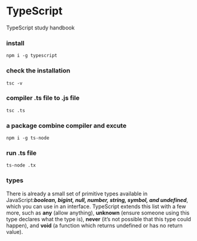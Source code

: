 # TypeScript
TypeScript study handbook

### install
```npm i -g typescript```

### check the installation
```tsc -v```

### compiler .ts file to .js file
```tsc .ts```

### a package combine compiler and excute
```npm i -g ts-node```

### run .ts file
```ts-node .tx```

### types
There is already a small set of primitive types available in JavaScript:***boolean, bigint, null, number, string, symbol, and undefined***, which you can use in an interface. TypeScript extends this list with a few more, such as **any** (allow anything), **unknown** (ensure someone using this type declares what the type is), **never** (it’s not possible that this type could happen), and **void** (a function which returns undefined or has no return value).
